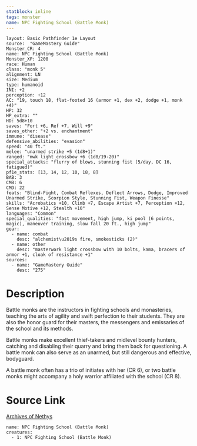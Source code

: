 ```yaml
---
statblock: inline
tags: monster
name: NPC Fighting School (Battle Monk)
---
```

```statblock
layout: Basic Pathfinder 1e Layout
source:  "GameMastery Guide"
Monster_CR: 4
name: NPC Fighting School (Battle Monk)
Monster_XP: 1200
race: Human
class: "monk 5"
alignment: LN
size: Medium
type: humanoid
INI: +2
perception: +12
AC: "19, touch 18, flat-footed 16 (armor +1, dex +2, dodge +1, monk +4)"
HP: 32
HP_extra: ""
HD: 5d8+10
saves: "Fort +6, Ref +7, Will +9"
saves_other: "+2 vs. enchantment"
immune: "disease"
defensive_abilities: "evasion"
speed: "40 ft."
melee: "unarmed strike +5 (1d8+1)"
ranged: "mwk light crossbow +6 (1d8/19-20)"
special_attacks: "flurry of blows, stunning fist (5/day, DC 16, fatigued)"
pf1e_stats: [13, 14, 12, 10, 18, 8]
BAB: 3
CMB: 6
CMD: 22
feats: "Blind-Fight, Combat Reflexes, Deflect Arrows, Dodge, Improved Unarmed Strike, Scorpion Style, Stunning Fist, Weapon Finesse"
skills: "Acrobatics +10, Climb +7, Escape Artist +7, Perception +12, Sense Motive +12, Stealth +10"
languages: "Common"
special_qualities: "fast movement, high jump, ki pool (6 points, magic), maneuver training, slow fall 20 ft., high jump"
gear:
  - name: combat
    desc: "alchemist\u2019s fire, smokesticks (2)"
  - name: other
    desc: "masterwork light crossbow with 10 bolts, kama, bracers of armor +1, cloak of resistance +1"
sources:
  - name: "GameMastery Guide"
    desc: "275"
```
# Description
Battle monks are the instructors in fighting schools and monasteries, teaching the arts of agility and swift perfection to their students. They are also the honor guard for their masters, the messengers and emissaries of the school and its methods.

Battle monks make excellent thief-takers and midlevel bounty hunters, catching and disabling their quarry and bring them back for questioning. A battle monk can also serve as an unarmed, but still dangerous and effective, bodyguard.

A battle monk often has a trio of initiates with her (CR 6), or two battle monks might accompany a holy warrior affiliated with the school (CR 8).
# Source Link
[Archives of Nethys](https://aonprd.com/NPCDisplay.aspx?ItemName=Fighting%20School%20(Battle%20Monk))
```encounter-table
name: NPC Fighting School (Battle Monk)
creatures:
  - 1: NPC Fighting School (Battle Monk)
```
